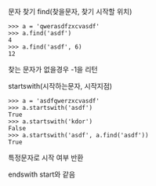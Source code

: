 문자 찾기
find(찾을문자, 찾기 시작할 위치)
```
>>> a = 'qwerasdfzxcvasdf'
>>> a.find('asdf')
4
>>> a.find('asdf', 6)
12
```
찾는 문자가 없을경우 -1을 리턴

startswith(시작하는문자, 시작지점)
```
>>> a = 'asdfqwerzxcvasdf'
>>> a.startswith('asdf')
True
>>> a.startswith('kdor')
False
>>> a.startswith('asdf', a.find('asdf'))
True
```
특정문자로 시작 여부 반환

endswith
start와 같음
